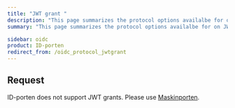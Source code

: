 ```yaml
---
title: "JWT grant "
description: "This page summarizes the protocol options availalbe for on JWT grants on the /token endpoint for OIDC provider"
summary: "This page summarizes the protocol options availalbe for on JWT grants on the /token endpoint for OIDC provider"

sidebar: oidc
product: ID-porten
redirect_from: /oidc_protocol_jwtgrant
---
```



## Request

ID-porten does not support JWT grants. Please use [Maskinporten](Maskinporten/maskinporten_func_wellknown).
